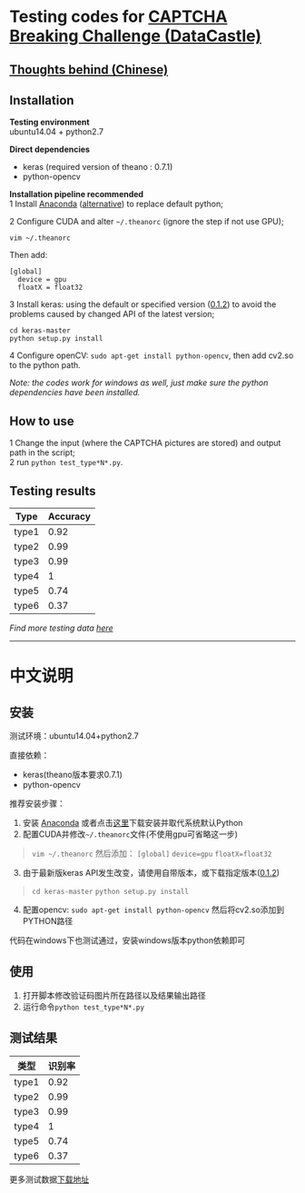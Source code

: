 # Testing codes for [CAPTCHA Breaking Challenge (DataCastle)](http://www.pkbigdata.com/common/competition/104.html)  

## [Thoughts behind (Chinese)](http://bbs.pkbigdata.com/topic/e0286749ba3245bc96444122cc9877db.html)  

## Installation  
**Testing environment**  
ubuntu14.04 + python2.7  

**Direct dependencies**  
- keras (required version of theano : 0.7.1)  
- python-opencv  

**Installation pipeline recommended**  
1 Install [Anaconda](https://www.continuum.io/downloads#_unix) ([alternative](http://pan.baidu.com/s/1eQsHswM)) to replace default python;  

2 Configure CUDA and alter ```~/.theanorc``` (ignore the step if not use GPU);
```
vim ~/.theanorc
```

Then add:  
```
[global]
  device = gpu
  floatX = float32
```
  
3 Install keras: using the default or specified version ([0.1.2](https://github.com/fchollet/keras/archive/0.1.2.tar.gz)) to avoid the problems caused by changed API of the latest version;
```
cd keras-master  
python setup.py install
```
  
4 Configure openCV: ```sudo apt-get install python-opencv```, then add cv2.so to the python path.  

*Note: the codes work for windows as well, just make sure the python dependencies have been installed.*  

## How to use  
1 Change the input (where the CAPTCHA pictures are stored) and output path in the script;  
2 run ```python test_type*N*.py```.  

## Testing results  
| Type | Accuracy |
|------|----|
|type1 |0.92|
|type2 |0.99|
|type3 |0.99|
|type4 |1   |
|type5 |0.74|
|type6 |0.37|  

*Find more testing data [here](http://pan.baidu.com/s/1hqk6rxa)*  
  
---  

# 中文说明

## 安装
测试环境：ubuntu14.04+python2.7

直接依赖：

+ keras(theano版本要求0.7.1)
+ python-opencv

推荐安装步骤：

1. 安装 [Anaconda](https://www.continuum.io/downloads#_unix) 或者点击[这里](http://pan.baidu.com/s/1eQsHswM)下载安装并取代系统默认Python
2. 配置CUDA并修改`~/.theanorc`文件(不使用gpu可省略这一步)
> `vim ~/.theanorc`
> 然后添加：
>  `[global]`
    `device=gpu`
    `floatX=float32`

3. 由于最新版keras API发生改变，请使用自带版本，或下载指定版本([0.1.2](https://github.com/fchollet/keras/archive/0.1.2.tar.gz))
> `cd keras-master`
> `python setup.py install`
4. 配置opencv: `sudo apt-get install python-opencv` 然后将cv2.so添加到PYTHON路径

代码在windows下也测试通过，安装windows版本python依赖即可

## 使用
1. 打开脚本修改验证码图片所在路径以及结果输出路径
2. 运行命令`python test_type*N*.py`

## 测试结果
| 类型 | 识别率 |
|------|----|
|type1 |0.92|
|type2 |0.99|
|type3 |0.99|
|type4 |1   |
|type5 |0.74|
|type6 |0.37|
更多测试数据[下载地址](http://pan.baidu.com/s/1hqk6rxa)
